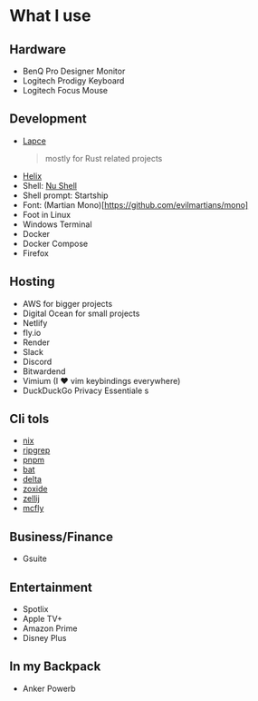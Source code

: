 # What I use

## Hardware

- BenQ Pro Designer Monitor
- Logitech Prodigy Keyboard
- Logitech Focus Mouse

## Development

- [Lapce](https://github.com/lapce/lapce)
  > mostly for Rust related projects
- [Helix](https://github.com/helix-editor/helix)
- Shell: [Nu Shell](https://www.nushell.sh)
- Shell prompt: Startship
- Font: (Martian Mono)[https://github.com/evilmartians/mono]
- Foot in Linux 
- Windows Terminal
- Docker
- Docker Compose
- Firefox

## Hosting

- AWS for bigger projects
- Digital Ocean for small projects
- Netlify
- fly.io
- Render
- Slack
- Discord
- Bitwardend
- Vimium (I :heart: vim keybindings everywhere)
- DuckDuckGo Privacy Essentiale
s

## Cli tols
- [nix](https://nixos.org/)
- [ripgrep](https://github.com/BurntSushi/ripgrep)
- [pnpm](https://pnpm.io)
- [bat](https://github.com/sharkdp/bat)
- [delta](https://github.com/dandavison/delta)
- [zoxide](https://github.com/ajeetdsouza/zoxide)
- [zellij](https://github.com/zellij-org/zellij)
- [mcfly](https://github.com/cantino/mcfly)

## Business/Finance

- Gsuite

## Entertainment

- Spotlix
- Apple TV+
- Amazon Prime
- Disney Plus

## In my Backpack

- Anker Powerb